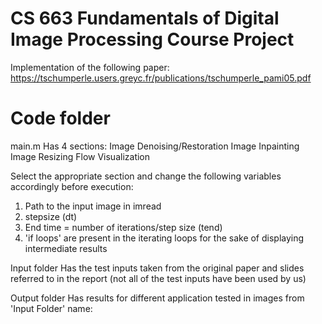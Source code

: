 # CS 663 Fundamentals of Digital Image Processing Course Project
Implementation of the following paper:
https://tschumperle.users.greyc.fr/publications/tschumperle_pami05.pdf

Code folder
===========
main.m
Has 4 sections:
Image Denoising/Restoration
Image Inpainting
Image Resizing
Flow Visualization

Select the appropriate section and change the following variables accordingly before execution:
1. Path to the input image in imread
2. stepsize (dt)
3. End time = number of iterations/step size (tend)
4. 'if loops' are present in the iterating loops for the sake of displaying intermediate results


Input folder
Has the test inputs taken from the original paper and slides referred to in the report (not all of the test inputs have been used by us)

Output folder
Has results for different application tested in images from 'Input Folder'
name: <operation being done>_<number of iterations>_<step size used>